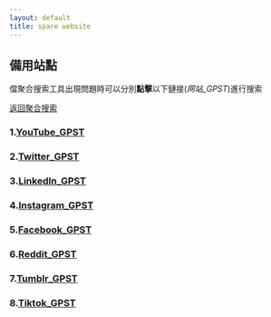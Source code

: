```yaml
---
layout: default
title: spare website
---
```


## 備用站點

儅聚合搜索工具出現問題時可以分別**點擊**以下鏈接(*网站_GPST*)進行搜索

[返回聚合搜索](./index.html)

### 1.[YouTube_GPST](https://cse.google.com/cse?cx=518ed58d6de534dad)

### 2.[Twitter_GPST](https://cse.google.com/cse?cx=36cfbdbd796144e44)

### 3.[LinkedIn_GPST](https://cse.google.com/cse?cx=a61eec7807a194789)

### 4.[Instagram_GPST](https://cse.google.com/cse?cx=54098cdb211384e38)

### 5.[Facebook_GPST](https://cse.google.com/cse?cx=d11e62c13a93e469d)

### 6.[Reddit_GPST](https://cse.google.com/cse?cx=879b6089290004ecf)

### 7.[Tumblr_GPST](https://cse.google.com/cse?cx=76a83e4809cf0495d)

### 8.[Tiktok_GPST](https://cse.google.com/cse?cx=d731f72b56ba94e60)
